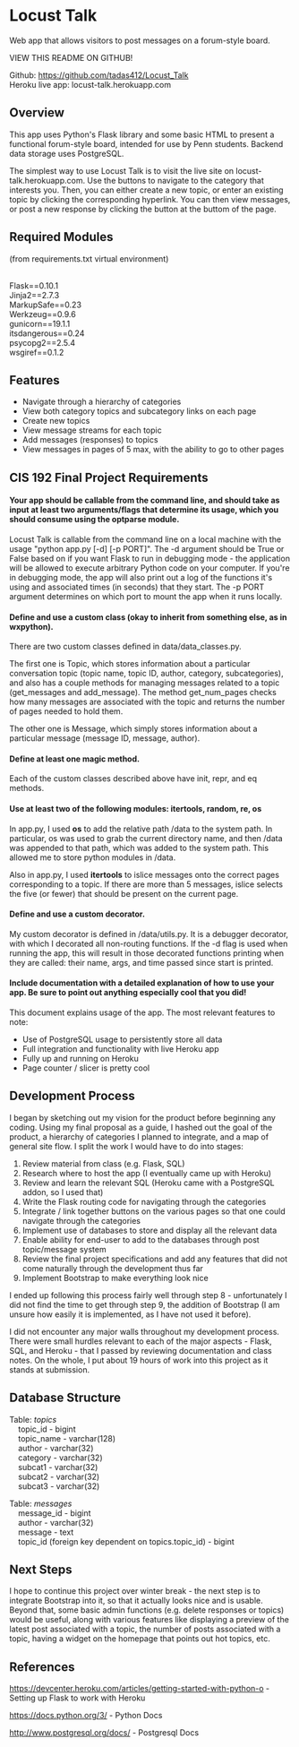 Locust Talk
========

Web app that allows visitors to post messages on a forum-style board.

VIEW THIS README ON GITHUB!

Github: https://github.com/tadas412/Locust_Talk <br>
Heroku live app: locust-talk.herokuapp.com

<h2> Overview </h2>

This app uses Python's Flask library and some basic HTML to present a functional forum-style board, intended for use by Penn students. Backend data storage uses PostgreSQL. 

The simplest way to use Locust Talk is to visit the live site on locust-talk.herokuapp.com. Use the buttons to navigate to the category that interests you. Then, you can either create a new topic, or enter an existing topic by clicking the corresponding hyperlink. You can then view messages, or post a new response by clicking the button at the buttom of the page. 

<h2> Required Modules </h2>

(from requirements.txt virtual environment) <br> <br>

Flask==0.10.1 <br>
Jinja2==2.7.3 <br>
MarkupSafe==0.23 <br>
Werkzeug==0.9.6 <br>
gunicorn==19.1.1 <br>
itsdangerous==0.24 <br>
psycopg2==2.5.4 <br>
wsgiref==0.1.2 <br>

<h2> Features </h2>

<ul>
	<li> Navigate through a hierarchy of categories </li>
	<li> View both category topics and subcategory links on each page </li>
	<li> Create new topics </li>
	<li> View message streams for each topic </li>
	<li> Add messages (responses) to topics </li>
	<li> View messages in pages of 5 max, with the ability to go to other pages </li>
</ul>

<h2> CIS 192 Final Project Requirements </h2>

<h4> Your app should be callable from the command line, and should take as input at least two arguments/flags that determine its usage, which you should consume using the optparse module. </h4>

Locust Talk is callable from the command line on a local machine with the usage "python app.py [-d] [-p PORT]". The -d argument should be True or False based on if you want Flask to run in debugging mode - the application will be allowed to execute arbitrary Python code on your computer. If you're in debugging mode, the app will also print out a log of the functions it's using and associated times (in seconds) that they start. The -p PORT argument determines on which port to mount the app when it runs locally.


<h4> Define and use a custom class (okay to inherit from something else, as in wxpython). </h4>

There are two custom classes defined in data/data_classes.py. 

The first one is Topic, which stores information about a particular conversation topic (topic name, topic ID, author, category, subcategories), and also has a couple methods for managing messages related to a topic (get_messages and add_message). The method get_num_pages checks how many messages are associated with the topic and returns the number of pages needed to hold them.

The other one is Message, which simply stores information about a particular message (message ID, message, author).

<h4> Define at least one magic method. </h4>

Each of the custom classes described above have init, repr, and eq methods. 

<h4> Use at least two of the following modules: itertools, random, re, os </h4>

In app.py, I used <b>os</b> to add the relative path /data to the system path. In particular, os was used to grab the current directory name, and then /data was appended to that path, which was added to the system path. This allowed me to store python modules in /data. 

Also in app.py, I used <b>itertools</b> to islice messages onto the correct pages corresponding to a topic. If there are more than 5 messages, islice selects the five (or fewer) that should be present on the current page.

<h4> Define and use a custom decorator. </h4>

My custom decorator is defined in /data/utils.py. It is a debugger decorator, with which I decorated all non-routing functions. If the -d flag is used when running the app, this will result in those decorated functions printing when they are called: their name, args, and time passed since start is printed. 


<h4> Include documentation with a detailed explanation of how to use your app. Be sure to point out anything especially cool that you did! </h4>

This document explains usage of the app. The most relevant features to note:

<ul>
	<li>Use of PostgreSQL usage to persistently store all data
	<li>Full integration and functionality with live Heroku app
	<li>Fully up and running on Heroku
	<li>Page counter / slicer is pretty cool
</ul>


<h2> Development Process </h2>

I began by sketching out my vision for the product before beginning any coding. Using my final proposal as a guide, I hashed out the goal of the product, a hierarchy of categories I planned to integrate, and a map of general site flow. I split the work I would have to do into stages:

1) Review material from class (e.g. Flask, SQL) <br>
2) Research where to host the app (I eventually came up with Heroku) <br>
3) Review and learn the relevant SQL (Heroku came with a PostgreSQL addon, so I used that) <br>
4) Write the Flask routing code for navigating through the categories <br>
5) Integrate / link together buttons on the various pages so that one could navigate through the categories <br>
6) Implement use of databases to store and display all the relevant data <br>
7) Enable ability for end-user to add to the databases through post topic/message system <br>
8) Review the final project specifications and add any features that did not come naturally through the development thus far <br>
9) Implement Bootstrap to make everything look nice <br>

I ended up following this process fairly well through step 8 - unfortunately I did not find the time to get through step 9, the addition of Bootstrap (I am unsure how easily it is implemented, as I have not used it before). 

I did not encounter any major walls throughout my development process. There were small hurdles relevant to each of the major aspects - Flask, SQL, and Heroku - that I passed by reviewing documentation and class notes. On the whole, I put about 19 hours of work into this project as it stands at submission.

<h2> Database Structure </h2>


Table: <i>topics</i> <br>
&nbsp;&nbsp;&nbsp;&nbsp;topic_id - bigint<br>
&nbsp;&nbsp;&nbsp;&nbsp;topic_name - varchar(128)<br>
&nbsp;&nbsp;&nbsp;&nbsp;author - varchar(32)<br>
&nbsp;&nbsp;&nbsp;&nbsp;category - varchar(32)<br>
&nbsp;&nbsp;&nbsp;&nbsp;subcat1 - varchar(32)<br>
&nbsp;&nbsp;&nbsp;&nbsp;subcat2 - varchar(32)<br>
&nbsp;&nbsp;&nbsp;&nbsp;subcat3 - varchar(32)<br>


Table: <i>messages</i> <br>
&nbsp;&nbsp;&nbsp;&nbsp;message_id - bigint<br>
&nbsp;&nbsp;&nbsp;&nbsp;author - varchar(32) <br>
&nbsp;&nbsp;&nbsp;&nbsp;message - text<br>
&nbsp;&nbsp;&nbsp;&nbsp;topic_id (foreign key dependent on topics.topic_id) - bigint<br>


<h2> Next Steps </h2>

I hope to continue this project over winter break - the next step is to integrate Bootstrap into it, so that it actually looks nice and is usable. Beyond that, some basic admin functions (e.g. delete responses or topics) would be useful, along with various features like displaying a preview of the latest post associated with a topic, the number of posts associated with a topic, having a widget on the homepage that points out hot topics, etc.


<h2> References </h2>

https://devcenter.heroku.com/articles/getting-started-with-python-o - Setting up Flask to work with Heroku

https://docs.python.org/3/ - Python Docs

http://www.postgresql.org/docs/ - Postgresql Docs
